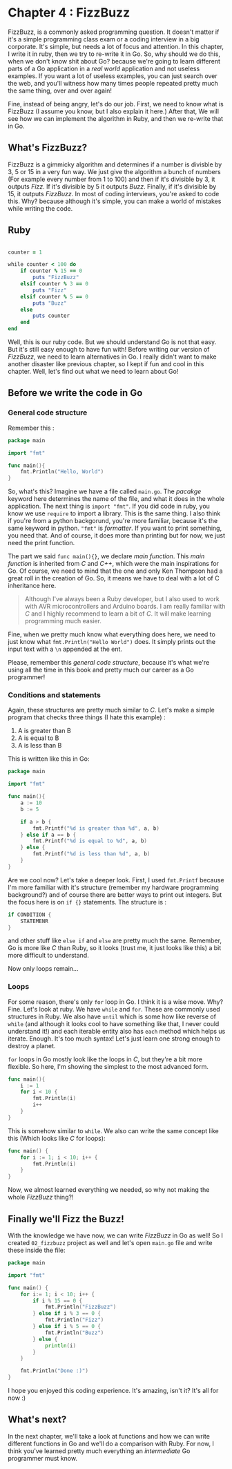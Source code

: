 # Chapter 4 : FizzBuzz

FizzBuzz, is a commonly asked programming question. It doesn't matter if it's a simple programming class exam or a coding interview in a big corporate. It's simple, but needs a lot of focus and attention. In this chapter, I write it in ruby, then we try to re-write it in Go. So, why should we do this, when we don't know shit about Go? because we're going to learn different parts of a Go application in a _real world_ application and not useless examples. If you want a lot of useless examples, you can just search over the web, and you'll witness how many times people repeated pretty much the same thing, over and over again! 

Fine, instead of being angry, let's do our job. First, we need to know what is FizzBuzz (I assume you know, but I also explain it here.) After that, We will see how we can implement the algorithm in Ruby, and then we re-write that in Go. 

## What's FizzBuzz? 

FizzBuzz is a gimmicky algorithm and determines if a number is divisble by 3, 5 or 15 in a very fun way. We just give the algorithm a bunch of numbers (For example every number from 1 to 100) and then if it's divisible by 3, it outputs _Fizz_. If it's divisible by 5 it outputs _Buzz_. Finally, if it's divisible by 15, it outputs _FizzBuzz_. In most of coding interviews, you're asked to code this. Why? because although it's simple, you can make a world of mistakes while writing the code. 

## Ruby 

```ruby

counter = 1

while counter < 100 do
    if counter % 15 == 0
        puts "FizzBuzz"
    elsif counter % 3 == 0
        puts "Fizz"
    elsif counter % 5 == 0
        puts "Buzz"
    else
        puts counter
    end
end
``` 

Well, this is our ruby code. But we should understand Go is not that easy. But it's still easy enough to have fun with! Before writing our version of _FizzBuzz_, we need to learn alternatives in Go. I really didn't want to make another disaster like previous chapter, so I kept if fun and cool in this chapter. Well, let's find out what we need to learn about Go!

## Before we write the code in Go 

### General code structure 

Remember this : 

```go
package main

import "fmt"

func main(){
    fmt.Println("Hello, World")
}
``` 

So, what's this? Imagine we have a file called `main.go`. The _pacakge_ keyword here determines the name of the file, and what it does in the whole application. The next thing is `import "fmt"`. If you did code in ruby, you know we use `require` to import a library. This is the same thing. I also think if you're from a python backgorund, you're more familiar, because it's the same keyword in python. `"fmt"` is _formatter_. If you want to print something, you need that. And of course, it does more than printing but for now, we just need the print function. 

The part we said `func main(){}`, we declare _main function_. This _main function_ is inherited from _C_ and _C++_, which were the main inspirations for Go. Of course, we need to mind that the one and only Ken Thompson had a great roll in the creation of Go. So, it means we have to deal with a lot of C inheritance here. 

> Although I've always been a Ruby developer, but I also used to work with AVR microcontrollers and Arduino boards. I am really familiar with _C_ and I highly recommend to learn a bit of _C_. It will make learning programming much easier. 

Fine, when we pretty much know what everything does here, we need to just know what `fmt.Println("Hello World")` does. It simply prints out the input text with a `\n` appended at the ent. 

Please, remember this _general code structure_, because it's what we're using all the time in this book and pretty much our career as a Go programmer!

### Conditions and statements

Again, these structures are pretty much similar to _C_. Let's make a simple program that checks three things (I hate this example) : 

1. A is greater than B 
2. A is equal to B
3. A is less than B 

This is written like this in Go: 

```go 
package main

import "fmt"

func main(){
    a := 10
    b := 5

    if a > b {
        fmt.Printf("%d is greater than %d", a, b)
    } else if a == b {
        fmt.Printf("%d is equal to %d", a, b)
    } else {
        fmt.Printf("%d is less than %d", a, b)
    }
}
``` 

Are we cool now? Let's take a deeper look. First, I used `fmt.Printf` because I'm more familiar with it's structure (remember my hardware programming background?) and of course there are better ways to print out integers. But the focus here is on `if {}` statements. The structure is :

```go
if CONDITION {
    STATEMENR
}
``` 

and other stuff like `else if` and `else` are pretty much the same. Remember, Go is more like _C_ than Ruby, so it looks (trust me, it just looks like this) a bit more difficult to understand. 

Now only loops remain... 

### Loops

For some reason, there's only `for` loop in Go. I think it is a wise move. Why? Fine. Let's look at ruby. We have `while` and `for`. These are commonly used structures in Ruby. We also have `until` which is some how like reverse of `while` (and although it looks cool to have something like that, I never could understand it!) and each iterable entity also has `each` method which helps us iterate. Enough. It's too much syntax! Let's just learn one strong enough to destroy a planet. 

`for` loops in Go mostly look like the loops in _C_, but they're a bit more flexible. So here, I'm showing the simplest to the most advanced form. 

```go
func main(){
    i := 1
    for i < 10 {
        fmt.Println(i)
        i++
    }
}
```

This is somehow similar to `while`. We also can write the same concept like this (Which looks like _C_ for loops): 

```go
func main() {
    for i := 1; i < 10; i++ {
        fmt.Println(i)
    }
}
```

Now, we almost learned everything we needed, so why not making the whole _FizzBuzz_ thing?! 

## Finally we'll Fizz the Buzz!

With the knowledge we have now, we can write _FizzBuzz_ in Go as well! So I created `02_fizzbuzz` project as well and let's open `main.go` file and write these inside the file: 

```go
package main

import "fmt"

func main() {
    for i:= 1; i < 10; i++ {
        if i % 15 == 0 {
            fmt.Println("FizzBuzz")
        } else if i % 3 == 0 {
            fmt.Println("Fizz")
        } else if i % 5 == 0 {
            fmt.Println("Buzz")
        } else {
            println(i)
        }
    }

    fmt.Println("Done :)")
}
``` 

I hope you enjoyed this coding experience. It's amazing, isn't it? It's all for now :) 

## What's next?

In the next chapter, we'll take a look at functions and how we can write different functions in Go and we'll do a comparison with Ruby. For now, I think you've learned pretty much everything an _intermediate_ Go programmer must know. 